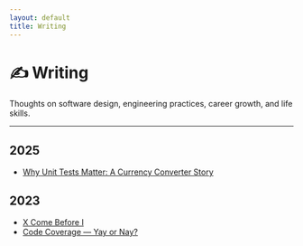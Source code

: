 ```yaml
---
layout: default
title: Writing
---
```



# ✍️ Writing

Thoughts on software design, engineering practices, career growth, and life skills.

---

## 2025
- [Why Unit Tests Matter: A Currency Converter Story](https://kush-saraiya.medium.com/why-unit-tests-matter-a-currency-converter-story-277fbcaf5109)

## 2023
- [X Come Before I](https://kush-saraiya.medium.com/x-comes-before-i-39827d87328d)
- [Code Coverage — Yay or Nay?](https://medium.com/technogise/code-coverage-yay-or-nay-6778479b8cab)
